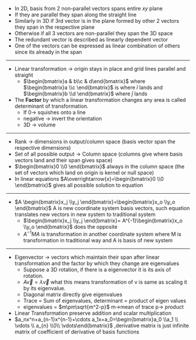 - In 2D, basis from 2 non-parallel vectors spans entire $xy$ plane 
- If they are parallel they span along the straight line
- Similarly in 3D if 3rd vector is in the plane formed by other 2 vectors they span in the respective plane
- Otherwise if all 3 vectors are non-parallel they span the 3D space
- The redundant vector is described as linearly dependent vector
- One of the vectors can be expressed as linear combination of others since its already in the span
***
- Linear transformation -> origin stays in place and grid lines parallel and straight
	- $\begin{bmatrix}a & b\\c & d\end{bmatrix}$ where $\begin{bmatrix}a \\c \end{bmatrix}$ is where $\hat{i}$ lands and $\begin{bmatrix}b \\d \end{bmatrix}$ where  $\hat{j}$ lands
- The **Factor** by which a linear transformation changes any area is called determinant of transformation.
	- If 0-> squishes onto a line
	- negative -> invert the orientation 
	- 3D -> volume
***
- Rank -> dimensions in output/column space (basis vector span the respective dimensions)
- Set of all possible output -> Column space (columns give where basis vectors land and their span gives space)
- $\begin{bmatrix}0 \\0 \end{bmatrix}$ always in the column space (the set of vectors which land on origin is kernel or null space)
- In linear equations $A\overrightarrow{x}=\begin{bmatrix}0 \\0 \end{bmatrix}$  gives all possible solution to equation
***
- $A \begin{bmatrix}x_j \\y_j \end{bmatrix}=\begin{bmatrix}x_o \\y_o \end{bmatrix}$  A is new coordinate system basis vectors, such equation translates new vectors in new system to traditional system 
	- $\begin{bmatrix}x_j \\y_j \end{bmatrix}= A^{-1}\begin{bmatrix}x_o \\y_o \end{bmatrix}$ does the opposite
	- $A^{-1}MA$ is transformation in another coordinate system where M is transformation in traditional way and A is basis of new system
***
- Eigenvector -> vectors which maintain their span after linear transformation and the factor by which they change are eigenvalues
	- Suppose a 3D rotation, if there is a eigenvector it is its axis of rotation.
	- $A\overrightarrow{v}=\lambda\overrightarrow{v}$  what this means transformation of v is same as scaling it by its eigenvalue.
	- Diagonal matrix directly give eigenvalues
	- Trace = Sum of eigenvalues, determinant = product of eigen values
	- eigenvalues = $m\pm\sqrt{m^2-p}$     m->mean of trace p-> product 
- Linear Transformation preserve addition and scalar multiplication
- $a_nx^n+a_{n-1}x^{n-1}+\cdots a_1x+a_0=\begin{bmatrix}a_0 \\a_1 \\ \vdots \\ a_{n} \\0\\ \vdots\end{bmatrix}$ ,derivative matrix is just infinite matrix of coefficient of derivative of basis functions